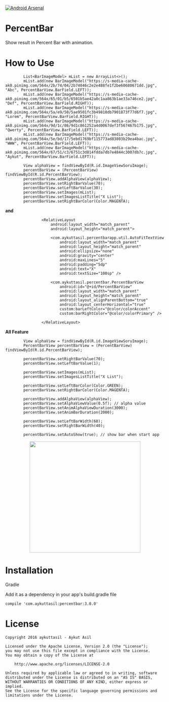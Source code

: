 [![Android Arsenal](https://img.shields.io/badge/Android%20Arsenal-PercentBarView-green.svg?style=true)](https://android-arsenal.com/details/1/4373)

# PercentBar 

Show result in Percent Bar with animation.

# How to Use

```
        List<BarImageModel> mList = new ArrayList<>();
        mList.add(new BarImageModel("https://s-media-cache-ak0.pinimg.com/564x/2b/74/04/2b74046c2e2e488fe1f2be60680671dd.jpg", "Abc", PercentBarView.BarField.LEFT));
        mList.add(new BarImageModel("https://s-media-cache-ak0.pinimg.com/564x/65/01/b5/6501b5ae42a0c1aa863b1ae33a746ce2.jpg", "Def", PercentBarView.BarField.RIGHT));
        mList.add(new BarImageModel("https://s-media-cache-ak0.pinimg.com/564x/5a/e9/50/5ae9501fc3b49810db7901873f77d6f7.jpg", "Lorem", PercentBarView.BarField.RIGHT));
        mList.add(new BarImageModel("https://s-media-cache-ak0.pinimg.com/564x/9d/1c/86/9d1c861252a4d0067def3f567467b175.jpg", "Qwerty", PercentBarView.BarField.LEFT));
        mList.add(new BarImageModel("https://s-media-cache-ak0.pinimg.com/564x/5e/bd/17/5ebd1769bf115773ad83803b29ea4bac.jpg", "WWW", PercentBarView.BarField.LEFT));
        mList.add(new BarImageModel("https://s-media-cache-ak0.pinimg.com/564x/67/51/c3/6751c3d814fdda7db7e4844c3007db7c.jpg", "Aykut", PercentBarView.BarField.LEFT));
        
        View alphaView = findViewById(R.id.ImageViewSoruImage);
        percentBarView = (PercentBarView) findViewById(R.id.PercentBarView);
        percentBarView.addAlphaView(alphaView);
        percentBarView.setRightBarValue(70);
        percentBarView.setLeftBarValue(30);
        percentBarView.setImages(mList);
        percentBarView.setImagesListTitle("X List");
        percentBarView.setRightBarColor(Color.MAGENTA);        
```

**and**

```
                <RelativeLayout
                    android:layout_width="match_parent"
                    android:layout_height="match_parent">

                    <com.aykuttasil.percentbarapp.util.AutoFitTextView
                        android:layout_width="match_parent"
                        android:layout_height="match_parent"
                        android:ellipsize="none"
                        android:gravity="center"
                        android:maxLines="5"
                        android:padding="5dp"
                        android:text="X"
                        android:textSize="100sp" />

                    <com.aykuttasil.percentbar.PercentBarView
                        android:id="@+id/PercentBarView"
                        android:layout_width="match_parent"
                        android:layout_height="match_parent"
                        android:layout_alignParentBottom="true"
                        android:layout_centerHorizontal="true"
                        custom:barLeftColor="@color/colorAccent"
                        custom:barRightColor="@color/colorPrimary" />

                </RelativeLayout>           
```

**All Feature**

```
        View alphaView = findViewById(R.id.ImageViewSoruImage);
        PercentBarView percentBarView = (PercentBarView) findViewById(R.id.PercentBarView);
        
        percentBarView.setRightBarValue(70);
        percentBarView.setLeftBarValue(1);
        
        percentBarView.setImages(mList);
        percentBarView.setImagesListTitle("X List");
        
        percentBarView.setLeftBarColor(Color.GREEN);
        percentBarView.setRightBarColor(Color.MAGENTA);

        percentBarView.addAlphaView(alphaView);
        percentBarView.setAlphaViewValue(0.5f); // alpha value
        percentBarView.setAnimAlphaViewDuration(3000);
        percentBarView.setAnimBarDuration(2000);
        
        percentBarView.setLeftBarWidth(60);
        percentBarView.setRightBarWidth(40);
        
        percentBarView.setAutoShow(true); // show bar when start app
```

<!-- ![2016_10_24_13_53_14](https://cloud.githubusercontent.com/assets/3179872/19643347/7f6be100-99f2-11e6-984d-aa8a966b705a.gif)-->

<p align="center">
  <img src="https://cloud.githubusercontent.com/assets/3179872/19643347/7f6be100-99f2-11e6-984d-aa8a966b705a.gif" width="350"/>
</p>

<!--<p align="center">
  <img src="https://cloud.githubusercontent.com/assets/3179872/18619207/44e432da-7dff-11e6-8988-91d1faf4eed0.gif" width="350"/>
</p>-->


# Installation

Gradle

Add it as a dependency in your app's build.gradle file
```
compile 'com.aykuttasil:percentbar:3.0.0'
```


# License 

```
Copyright 2016 aykuttasil - Aykut Asil

Licensed under the Apache License, Version 2.0 (the "License");
you may not use this file except in compliance with the License.
You may obtain a copy of the License at

    http://www.apache.org/licenses/LICENSE-2.0

Unless required by applicable law or agreed to in writing, software
distributed under the License is distributed on an "AS IS" BASIS,
WITHOUT WARRANTIES OR CONDITIONS OF ANY KIND, either express or implied.
See the License for the specific language governing permissions and
limitations under the License.
```
